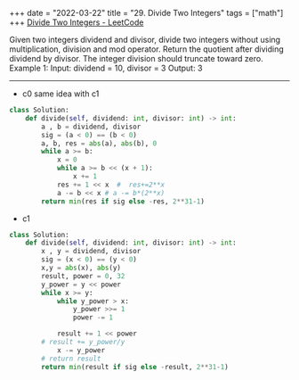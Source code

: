 +++ 
date = "2022-03-22"
title = "29. Divide Two Integers"
tags = ["math"]
+++
[Divide Two Integers - LeetCode](https://leetcode.com/problems/divide-two-integers/)

Given two integers dividend and divisor, divide two integers without using multiplication, division and mod operator.
Return the quotient after dividing dividend by divisor.
The integer division should truncate toward zero.
Example 1:
Input: dividend = 10, divisor = 3 Output: 3

---
- c0  same idea with c1
```py
class Solution:
    def divide(self, dividend: int, divisor: int) -> int:
        a , b = dividend, divisor
        sig = (a < 0) == (b < 0)
        a, b, res = abs(a), abs(b), 0
        while a >= b:
            x = 0
            while a >= b << (x + 1): 
                x += 1
            res += 1 << x  #  res+=2**x
            a -= b << x # a -= b*(2**x)
        return min(res if sig else -res, 2**31-1)
```
- c1
```py
class Solution:
    def divide(self, dividend: int, divisor: int) -> int:
        x , y = dividend, divisor
        sig = (x < 0) == (y < 0)
        x,y = abs(x), abs(y)
        result, power = 0, 32
        y_power = y << power
        while x >= y:
            while y_power > x:
                y_power >>= 1
                power -= 1

            result += 1 << power
        # result += y_power/y
            x -= y_power
        # return result
        return min(result if sig else -result, 2**31-1)
```
